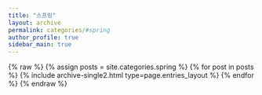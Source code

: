```yaml
---
title: "스프링"
layout: archive
permalink: categories/#spring
author_profile: true
sidebar_main: true
---
```


{% raw %}
{% assign posts = site.categories.spring %}
{% for post in posts %} {% include archive-single2.html type=page.entries_layout %} {% endfor %}
{% endraw %}